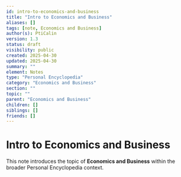 ```yaml
---
id: intro-to-economics-and-business
title: "Intro to Economics and Business"
aliases: []
tags: [note, Economics and Business]
author(s): PtiCalin
version: 1.3
status: draft
visibility: public
created: 2025-04-30
updated: 2025-04-30
summary: ""
element: Notes
type: "Personal Encyclopedia"
category: "Economics and Business"
section: ""
topic: ""
parent: "Economics and Business"
children: []
siblings: []
friends: []
---
```

# Intro to Economics and Business

This note introduces the topic of **Economics and Business** within the broader Personal Encyclopedia context.
